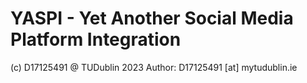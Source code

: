 # YASPI - Yet Another Social Media Platform Integration

(c) D17125491 @ TUDublin 2023 
Author: D17125491 [at] mytudublin.ie
